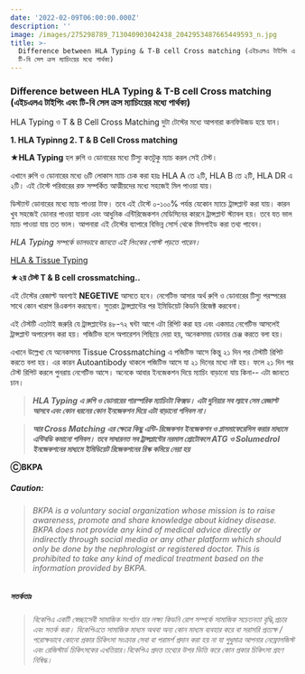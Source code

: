 ```yaml
---
date: '2022-02-09T06:00:00.000Z'
description: ''
image: /images/275298789_713040903042438_2042953487665449593_n.jpg
title: >-
  Difference between HLA Typing & T-B cell Cross matching (এইচএলএ টাইপিং এবং
  টি-বি সেল ক্রস ম্যাচিংয়ের মধ্যে পার্থক্য)
---
```





### Difference between HLA Typing & T-B cell Cross matching (এইচএলএ টাইপিং এবং টি-বি সেল ক্রস ম্যাচিংয়ের মধ্যে পার্থক্য)

HLA Typing ও T & B Cell Cross Matching দুটা টেস্টের মধ্যে আপনারা কনফিউজড হয়ে যান। 

**1. HLA Typinng 2. T & B Cell Cross matching** 

**★HLA Typing** হল রুগি ও ডোনারের মধ্যে টিস্যু কতটুকু ম্যাচ করল সেই টেস্ট। 

এখানে রুগি ও ডোনারের মধ্যে ৬টি লোকাস ম্যাচ চেক করা হয়ঃ HLA A তে ২টি, HLA B তে ২টি, HLA DR এ ২টি। এই টেস্টে পরিবারের রক্ত সম্পর্কিত আত্মীয়দের মধ্যে সহজেই মিল পাওয়া যায়। 

ডিস্ট্যান্ট ডোনারের মধ্যে ম্যাচ পাওয়া টাফ। তবে এই টেস্টে ০-১০০% পর্যন্ত যেকোন ম্যাচে ট্রান্সপ্লান্ট করা যায়। কারন খুব সহজেই ডোনার পাওয়া যায়না এবং আধুনিক এন্টিরিজেকশন মেডিসিনের কারনে ট্রান্সপ্লান্ট স্ট্যাবল হয়। তবে যত ভাল ম্যাচ পাওয়া যায় তত ভাল। আপনারা এই টেস্টের ব্যাপারে বিভিন্ন সোর্স থেকে মিসগাইড করা তথ্য পাবেন। 

_HLA Typing সম্পর্কে ভালভাবে জানতে এই লিংকের পোস্ট পড়তে পারেন।_

[HLA & Tissue Typing]( https://bkpa.net/hla-tissue-typing/  "HLA & Tissue Typing")

**★২য় টেস্ট T & B cell crossmatching..** 

এই টেস্টের রেজাল্ট অবশ্যই **NEGETIVE** আসতে হবে। নেগেটিভ আসার অর্থ রুগি ও ডোনারের টিস্যু পরস্পরের সাথে কোন খারাপ রিএকশন করছেনা। সুতরাং ট্রান্সপ্লান্টের পর ইমিডিয়েট কিডনি রিজেক্ট করবেনা। 

এই টেস্টটি এতটাই জরুরি যে ট্রান্সপ্লান্টের ৪৮-৭২ ঘন্টা আগে এটা রিপিট করা হয় এবং একমাত্র নেগেটিভ আসলেই ট্রান্সপ্লান্ট অপারেশন করা হয়। পজিটিভ হলে অপারেশন পিছিয়ে দেয়া হয়, অনেকসময় ডোনার চেঞ্জ করতে বলা হয়। 

এখানে উল্লেখ্য যে অনেকসময় Tissue Crossmatching এ পজিটিভ আসে কিন্তু ২১ দিন পর টেস্টটি রিপিট করতে বলা হয়। এর কারন Autoantibody থাকলে পজিটিভ আসে যা ২১ দিনের মধ্যে নষ্ট হয়। ফলে ২১ দিন পর টেস্ট রিপিট করলে পুনরায় নেগেটিভ আসে। অনেকে আবার ইনজেকশন দিয়ে ম্যাচিং বাড়ানো যায় কিনা-- এটা জানতে চান। 

> **_HLA Typing এ রুগি ও ডোনারের পারস্পরিক ম্যাচিংটা ফিক্সড। এটা দুনিয়ার সব ল্যাবে সেম রেজাল্ট আসবে এবং কোন ধরনের কোন ইনজেকশন দিয়ে এটা বাড়ানো পসিবল না।_**

>  **_আর Cross Matching এর ক্ষেত্রে কিছু এন্টি-রিজেকশন ইনজেকশন ও প্লাসমাফেরেসিস করার মাধ্যমে এন্টিবডি কমানো পসিবল। তবে সাধারনত সব ট্রান্সপ্লান্টের নরমাল প্রোটোকলে ATG ও Solumedrol ইনজেকশনের মাধ্যমে ইমিডিয়েট রিজেকশনের রিস্ক কমিয়ে নেয়া হয়_**

**ⒸBKPA**

##### **Caution:**

> ###### BKPA is a voluntary social organization whose mission is to raise awareness, promote and share knowledge about kidney disease. BKPA does not provide any kind of medical advice directly or indirectly through social media or any other platform which should only be done by the nephrologist or registered doctor. This is prohibited to take any kind of medical treatment based on the information provided by BKPA.

##### **সতর্কতাঃ**

> ###### বিকেপিএ একটি স্বেচ্ছাসেবী সামাজিক সংগঠন যার লক্ষ্য কিডনি রোগ সম্পর্কে সামাজিক সচেতনতা বৃদ্ধি,প্রচার এবং সতর্ক করা। বিকেপিএতে সামাজিক মাধ্যম অথবা অন্য কোন মাধ্যম ব্যবহার করে বা সরাসরি প্রত্যক্ষ / পরোক্ষভাবে কোনো প্রকার চিকিৎসা সংক্রান্ত সেবা বা পরামর্শ প্রদান করা হয় না যা শুধুমাত্র আপনার নেফ্রোলজিস্ট এবং রেজিস্টার্ড চিকিৎসকের এখতিয়ার।বিকেপিএ প্রদত্ত তথ্যের উপর ভিত্তি করে কোন প্রকার চিকিৎসা গ্রহণ নিষিদ্ধ।
